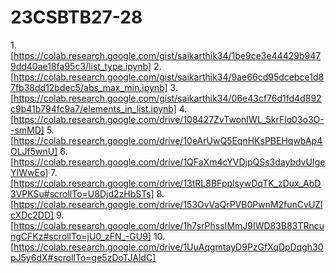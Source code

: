 # 23CSBTB27-28
1.[https://colab.research.google.com/gist/saikarthik34/1be9ce3e44429b9479dd40ae18fa95c3/list_type.ipynb]
2.[https://colab.research.google.com/gist/saikarthik34/9ae66cd95dcebce1d87fb38dd12bdec5/abs_max_min.ipynb]
3.[https://colab.research.google.com/gist/saikarthik34/06e43cf76d1fd4d892c9b41b794fc9a7/elements_in_list.ipynb]
4.[https://colab.research.google.com/drive/108427ZvTwonIWL_5krFlo03o3O--smMD]
5.[https://colab.research.google.com/drive/10eArUwQ5EqnHKsPBEHqwbAp4OLJf5wnU]
6.[https://colab.research.google.com/drive/1QFaXm4cYVDjpQSs3daybdvUIgeYIWwEo]
7.[https://colab.research.google.com/drive/13tRL8BFpplsywDqTK_zDux_AbD3VPKSu#scrollTo=U8Djd2zHbSTs]
8.[https://colab.research.google.com/drive/153OvVaQrPVB0PwnM2funCvUZlcXDc2DD]
9.[https://colab.research.google.com/drive/1h7srPhssIMmJ9IWD83B83TRncungCFKz#scrollTo=jU0_zFN_-GU9]
10.[https://colab.research.google.com/drive/1UuAqgmtayD9PzGfXqDpDqgh30pJ5y6dX#scrollTo=ge5zDoTJAldC]
